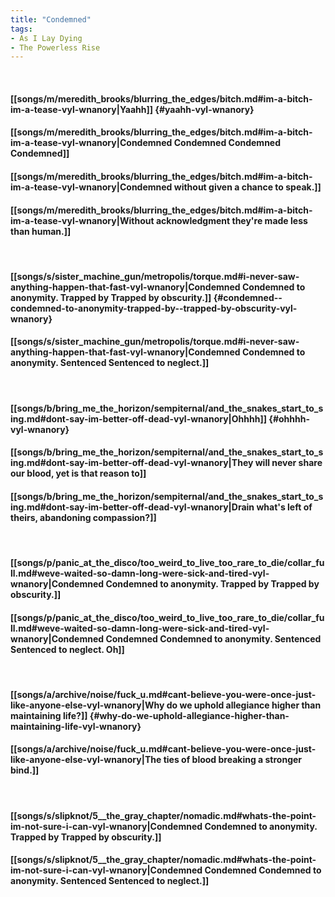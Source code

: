```yaml
---
title: "Condemned"
tags:
- As I Lay Dying
- The Powerless Rise
---
```

&nbsp;
#### [[songs/m/meredith_brooks/blurring_the_edges/bitch.md#im-a-bitch-im-a-tease-vyl-wnanory|Yaahh]] {#yaahh-vyl-wnanory}
#### [[songs/m/meredith_brooks/blurring_the_edges/bitch.md#im-a-bitch-im-a-tease-vyl-wnanory|Condemned  Condemned  Condemned  Condemned]]
#### [[songs/m/meredith_brooks/blurring_the_edges/bitch.md#im-a-bitch-im-a-tease-vyl-wnanory|Condemned  without given a chance to speak.]]
#### [[songs/m/meredith_brooks/blurring_the_edges/bitch.md#im-a-bitch-im-a-tease-vyl-wnanory|Without acknowledgment they're made less than human.]]
&nbsp;
#### [[songs/s/sister_machine_gun/metropolis/torque.md#i-never-saw-anything-happen-that-fast-vyl-wnanory|Condemned  Condemned to anonymity. Trapped by  Trapped by obscurity.]] {#condemned--condemned-to-anonymity-trapped-by--trapped-by-obscurity-vyl-wnanory}
#### [[songs/s/sister_machine_gun/metropolis/torque.md#i-never-saw-anything-happen-that-fast-vyl-wnanory|Condemned  Condemned to anonymity. Sentenced  Sentenced to neglect.]]
&nbsp;
#### [[songs/b/bring_me_the_horizon/sempiternal/and_the_snakes_start_to_sing.md#dont-say-im-better-off-dead-vyl-wnanory|Ohhhh]] {#ohhhh-vyl-wnanory}
#### [[songs/b/bring_me_the_horizon/sempiternal/and_the_snakes_start_to_sing.md#dont-say-im-better-off-dead-vyl-wnanory|They will never share our blood, yet is that reason to]]
#### [[songs/b/bring_me_the_horizon/sempiternal/and_the_snakes_start_to_sing.md#dont-say-im-better-off-dead-vyl-wnanory|Drain what's left of theirs, abandoning compassion?]]
&nbsp;
#### [[songs/p/panic_at_the_disco/too_weird_to_live_too_rare_to_die/collar_full.md#weve-waited-so-damn-long-were-sick-and-tired-vyl-wnanory|Condemned  Condemned to anonymity. Trapped by  Trapped by obscurity.]]
#### [[songs/p/panic_at_the_disco/too_weird_to_live_too_rare_to_die/collar_full.md#weve-waited-so-damn-long-were-sick-and-tired-vyl-wnanory|Condemned  Condemned  Condemned to anonymity. Sentenced  Sentenced to neglect. Oh]]
&nbsp;
#### [[songs/a/archive/noise/fuck_u.md#cant-believe-you-were-once-just-like-anyone-else-vyl-wnanory|Why do we uphold allegiance higher than maintaining life?]] {#why-do-we-uphold-allegiance-higher-than-maintaining-life-vyl-wnanory}
#### [[songs/a/archive/noise/fuck_u.md#cant-believe-you-were-once-just-like-anyone-else-vyl-wnanory|The ties of blood breaking a stronger bind.]]
&nbsp;
#### [[songs/s/slipknot/5__the_gray_chapter/nomadic.md#whats-the-point-im-not-sure-i-can-vyl-wnanory|Condemned  Condemned to anonymity. Trapped by  Trapped by obscurity.]]
#### [[songs/s/slipknot/5__the_gray_chapter/nomadic.md#whats-the-point-im-not-sure-i-can-vyl-wnanory|Condemned  Condemned  Condemned to anonymity. Sentenced  Sentenced to neglect.]]
